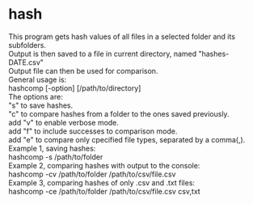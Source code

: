 # hash
This program gets hash values of all files in a selected folder and its subfolders.  
Output is then saved to a file in current directory, named \"hashes-DATE.csv\"  
Output file can then be used for comparison.  
General usage is:  
hashcomp [-option] [/path/to/directory]  
The options are:  
"s" to save hashes.  
"c" to compare hashes from a folder to the ones saved previously.  
add "v" to enable verbose mode.  
add "f" to include successes to comparison mode.  
add "e" to compare only cpecified file types, separated by a comma(,).  
Example 1, saving hashes:  
hashcomp -s /path/to/folder  
Example 2, comparing hashes with output to the console:  
hashcomp -cv /path/to/folder /path/to/csv/file.csv  
Example 3, comparing hashes of only .csv and .txt files:  
hashcomp -ce /path/to/folder /path/to/csv/file.csv csv,txt  